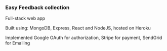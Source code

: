 ### Easy Feedback collection

Full-stack web app

Built using: MongoDB, Express, React and NodeJS, hosted on Heroku

Implemented Google OAuth for authorization, Stripe for payment, SendGrid for Emailing
